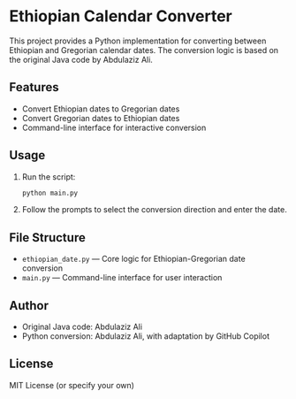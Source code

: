 # Ethiopian Calendar Converter

This project provides a Python implementation for converting between Ethiopian and Gregorian calendar dates. The conversion logic is based on the original Java code by Abdulaziz Ali.

## Features
- Convert Ethiopian dates to Gregorian dates
- Convert Gregorian dates to Ethiopian dates
- Command-line interface for interactive conversion

## Usage

1. Run the script:
   ```sh
   python main.py
   ```
2. Follow the prompts to select the conversion direction and enter the date.

## File Structure
- `ethiopian_date.py` — Core logic for Ethiopian-Gregorian date conversion
- `main.py` — Command-line interface for user interaction

## Author
- Original Java code: Abdulaziz Ali
- Python conversion: Abdulaziz Ali, with adaptation by GitHub Copilot

## License
MIT License (or specify your own)
